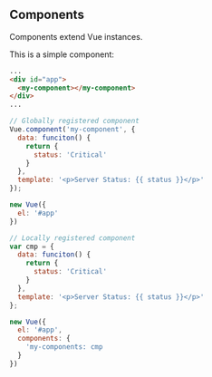 ## Components
Components extend Vue instances.

This is a simple component:
```html
...
<div id="app">
  <my-component></my-component>
</div>
...
```
```javascript
// Globally registered component
Vue.component('my-component', {
  data: funciton() {
    return {
      status: 'Critical'
    }
  },
  template: '<p>Server Status: {{ status }}</p>'
});

new Vue({
  el: '#app'
})
```
```javascript
// Locally registered component
var cmp = {
  data: funciton() {
    return {
      status: 'Critical'
    }
  },
  template: '<p>Server Status: {{ status }}</p>'
};

new Vue({
  el: '#app',
  components: {
    'my-components: cmp
  }
})
```
